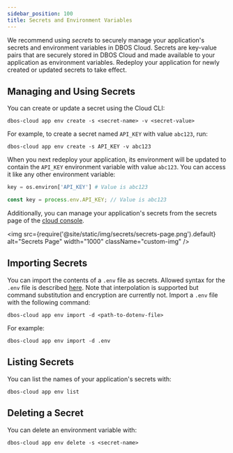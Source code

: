 ```yaml
---
sidebar_position: 100
title: Secrets and Environment Variables
---
```


We recommend using _secrets_ to securely manage your application's secrets and environment variables in DBOS Cloud.
Secrets are key-value pairs that are securely stored in DBOS Cloud and made available to your application as environment variables.
Redeploy your application for newly created or updated secrets to take effect.

## Managing and Using Secrets

You can create or update a secret using the Cloud CLI:

```
dbos-cloud app env create -s <secret-name> -v <secret-value>
```

For example, to create a secret named `API_KEY` with value `abc123`, run:

```
dbos-cloud app env create -s API_KEY -v abc123
```

When you next redeploy your application, its environment will be updated to contain the `API_KEY` environment variable with value `abc123`.
You can access it like any other environment variable:

<Tabs groupId="language">
<TabItem value="python" label="Python">

```python
key = os.environ['API_KEY'] # Value is abc123
```
</TabItem>

<TabItem value="typescript" label="Typescript">

```typescript
const key = process.env.API_KEY; // Value is abc123
```
</TabItem>
</Tabs>

Additionally, you can manage your application's secrets from the secrets page of the [cloud console](https://console.dbos.dev).

<img src={require('@site/static/img/secrets/secrets-page.png').default} alt="Secrets Page" width="1000" className="custom-img" />

## Importing Secrets

You can import the contents of a `.env` file as secrets.
Allowed syntax for the `.env` file is described [here](https://dotenvx.com/docs/env-file). Note that interpolation is supported but command substitution and encryption are currently not.
Import a `.env` file with the following command:

```shell
dbos-cloud app env import -d <path-to-dotenv-file>
```

For example:


```shell
dbos-cloud app env import -d .env
```

## Listing Secrets

You can list the names of your application's secrets with:

```shell
dbos-cloud app env list
```

## Deleting a Secret

You can delete an environment variable with:

```shell
dbos-cloud app env delete -s <secret-name>
```

